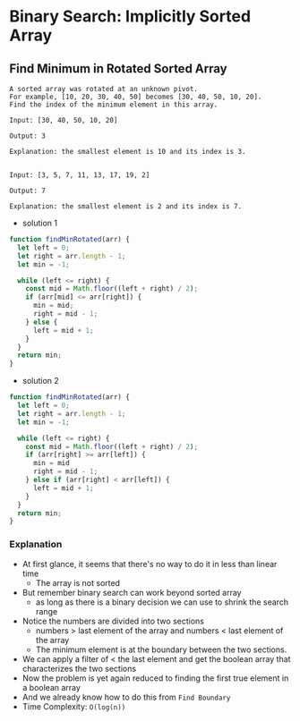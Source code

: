 # Binary Search: Implicitly Sorted Array
## Find Minimum in Rotated Sorted Array
```
A sorted array was rotated at an unknown pivot.
For example, [10, 20, 30, 40, 50] becomes [30, 40, 50, 10, 20].
Find the index of the minimum element in this array.

Input: [30, 40, 50, 10, 20]

Output: 3

Explanation: the smallest element is 10 and its index is 3.


Input: [3, 5, 7, 11, 13, 17, 19, 2]

Output: 7

Explanation: the smallest element is 2 and its index is 7.
```
- solution 1
```javascript
function findMinRotated(arr) {
  let left = 0;
  let right = arr.length - 1;
  let min = -1;

  while (left <= right) {
    const mid = Math.floor((left + right) / 2);
    if (arr[mid] <= arr[right]) {
      min = mid;
      right = mid - 1;
    } else {
      left = mid + 1;
    }
  }
  return min;
}
```
- solution 2
```javascript
function findMinRotated(arr) {
  let left = 0;
  let right = arr.length - 1;
  let min = -1;

  while (left <= right) {
    const mid = Math.floor((left + right) / 2);
    if (arr[right] >= arr[left]) {
      min = mid
      right = mid - 1;
    } else if (arr[right] < arr[left]) {
      left = mid + 1;
    }
  }
  return min;
}
```
### Explanation
- At first glance, it seems that there's no way to do it in less than linear time
  - The array is not sorted
- But remember binary search can work beyond sorted array
  - as long as there is a binary decision we can use to shrink the search range
- Notice the numbers are divided into two sections
  - numbers > last element of the array and numbers < last element of the array
  - The minimum element is at the boundary between the two sections.
- We can apply a filter of < the last element and get the boolean array that characterizes the two sections
- Now the problem is yet again reduced to finding the first true element in a boolean array
- And we already know how to do this from `Find Boundary`
- Time Complexity: `O(log(n))`
